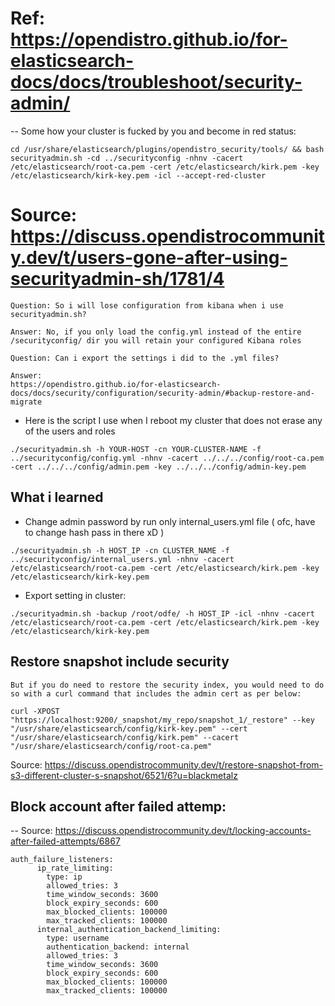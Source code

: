 # Ref: https://opendistro.github.io/for-elasticsearch-docs/docs/troubleshoot/security-admin/

-- Some how your cluster is fucked by you and become in red status:
```
cd /usr/share/elasticsearch/plugins/opendistro_security/tools/ && bash securityadmin.sh -cd ../securityconfig -nhnv -cacert /etc/elasticsearch/root-ca.pem -cert /etc/elasticsearch/kirk.pem -key /etc/elasticsearch/kirk-key.pem -icl --accept-red-cluster
```

# Source: https://discuss.opendistrocommunity.dev/t/users-gone-after-using-securityadmin-sh/1781/4

```
Question: So i will lose configuration from kibana when i use securityadmin.sh?

Answer: No, if you only load the config.yml instead of the entire /securityconfig/ dir you will retain your configured Kibana roles
```

``` 
Question: Can i export the settings i did to the .yml files?

Answer: 
https://opendistro.github.io/for-elasticsearch-docs/docs/security/configuration/security-admin/#backup-restore-and-migrate
```

- Here is the script I use when I reboot my cluster that does not erase any of the users and roles
```
./securityadmin.sh -h YOUR-HOST -cn YOUR-CLUSTER-NAME -f ../securityconfig/config.yml -nhnv -cacert ../../../config/root-ca.pem -cert ../../../config/admin.pem -key ../../../config/admin-key.pem
```


## What i learned
- Change admin password by run only internal_users.yml file ( ofc, have to change hash pass in there xD )
```
./securityadmin.sh -h HOST_IP -cn CLUSTER_NAME -f ../securityconfig/internal_users.yml -nhnv -cacert /etc/elasticsearch/root-ca.pem -cert /etc/elasticsearch/kirk.pem -key /etc/elasticsearch/kirk-key.pem
```

- Export setting in cluster:
```
./securityadmin.sh -backup /root/odfe/ -h HOST_IP -icl -nhnv -cacert /etc/elasticsearch/root-ca.pem -cert /etc/elasticsearch/kirk.pem -key /etc/elasticsearch/kirk-key.pem
```

## Restore snapshot include security
```
But if you do need to restore the security index, you would need to do so with a curl command that includes the admin cert as per below:

curl -XPOST "https://localhost:9200/_snapshot/my_repo/snapshot_1/_restore" --key "/usr/share/elasticsearch/config/kirk-key.pem" --cert "/usr/share/elasticsearch/config/kirk.pem" --cacert "/usr/share/elasticsearch/config/root-ca.pem"
```
Source: https://discuss.opendistrocommunity.dev/t/restore-snapshot-from-s3-different-cluster-s-snapshot/6521/6?u=blackmetalz


## Block account after failed attemp:
-- Source: https://discuss.opendistrocommunity.dev/t/locking-accounts-after-failed-attempts/6867
```
auth_failure_listeners:
      ip_rate_limiting:
        type: ip
        allowed_tries: 3
        time_window_seconds: 3600
        block_expiry_seconds: 600
        max_blocked_clients: 100000
        max_tracked_clients: 100000
      internal_authentication_backend_limiting:
        type: username
        authentication_backend: internal        
        allowed_tries: 3
        time_window_seconds: 3600
        block_expiry_seconds: 600
        max_blocked_clients: 100000
        max_tracked_clients: 100000
```

